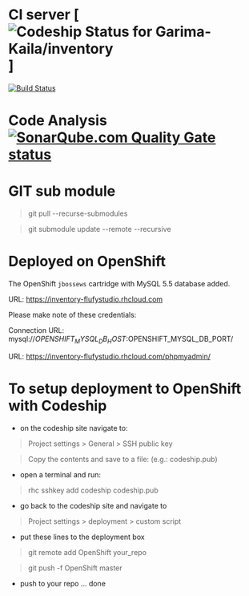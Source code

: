 # CI server [ ![Codeship Status for Garima-Kaila/inventory](https://codeship.com/projects/994162c0-544e-0134-507e-4ab5dfe4e53b/status?branch=master)]
[![Build Status](https://api.travis-ci.org/Garima-Kaila/inventory.svg?branch=master)](https://travis-ci.org/Garima-Kaila/inventory)
# Code Analysis [![SonarQube.com Quality Gate status](https://sonarqube.com/api/badges/gate?key=inventory:inventory)](https://sonarqube.com/overview?id=inventory:inventory)

# GIT sub module
> git pull --recurse-submodules

> git submodule update --remote --recursive

# Deployed on OpenShift 

The OpenShift `jbossews` cartridge with MySQL 5.5 database added.  

URL: https://inventory-flufystudio.rhcloud.com

Please make note of these credentials:
<!---
...   Root User: adminjhZbJVw
...   Root Password: y-pKXp4uKrTy
...   Database Name: inventory
-->
Connection URL: mysql://$OPENSHIFT_MYSQL_DB_HOST:$OPENSHIFT_MYSQL_DB_PORT/

<!---
Please make note of these MySQL credentials again:
...  Root User: adminjhZbJVw
...  Root Password: y-pKXp4uKrTy
-->
URL: https://inventory-flufystudio.rhcloud.com/phpmyadmin/

# To setup deployment to OpenShift with Codeship

- on the codeship site navigate to: 

>Project settings > General > SSH public key

 
> Copy the contents and save to a file: (e.g.: codeship.pub)

- open a terminal and run:

>rhc sshkey add codeship codeship.pub 

- go back to the codeship site and navigate to

>Project settings > deployment > custom script

- put these lines to the deployment box

>git remote add OpenShift your_repo

>git push -f OpenShift master

- push to your repo ... done

<!---
https://aroundthecode.org/2016/06/18/travisci-sonarqube-anaysis/

> mvn clean org.jacoco:jacoco-maven-plugin:prepare-agent package sonar:sonar -B -e -V -Dsonar.host.url="https://sonarqube.com" -Dsonar.login="e87a4a9074f0dbd0ffc1aeb887f179b6bff0a38f"

> mvn clean install sonar:sonar -Dsonar.host.url=https://sonarqube.com -Dsonar.login=e87a4a9074f0dbd0ffc1aeb887f179b6bff0a38f

-->